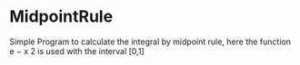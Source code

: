 # MidpointRule
Simple Program to calculate the integral by midpoint rule, here the function e − x 2 is used with the interval [0,1]
